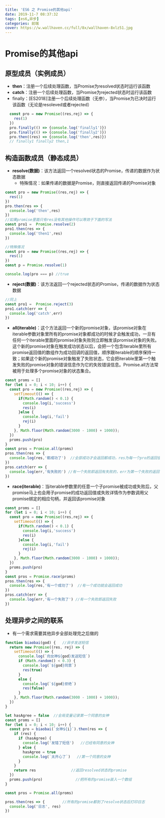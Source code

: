 ```yaml
---
title: 'ES6 之 Promise的其他api'
date: 2019-11-7 08:37:32
tags: [es6,异步]
categories: 前端
cover: https://w.wallhaven.cc/full/8x/wallhaven-8xlz51.jpg
---
```

# Promise的其他api

## 原型成员（实例成员）

- **then**：注册一个后续处理函数，当Promise为resolved状态时运行该函数
- **catch**：注册一个后续处理函数，当Promise为rejected状态时运行该函数
- finally：[ES2018]注册一个后续处理函数（无参），当Promise为已决时运行该函数（无论是resoleved或者rejected）
```js
  const pro = new Promise((res,rej) => {
    res(1)
  })
  pro.finally(() => {console.log('finally1')}) 
  pro.finally(() => {console.log('finally2')})
  pro.then((res) => {console.log('then',res)})
  // finally1 finally2 then,1
```

## 构造函数成员（静态成员）

- **resolve(数据)**：该方法返回一个resolved状态的Promise，传递的数据作为状态数据
  - 特殊情况：如果传递的数据是Promise，则直接返回传递的Promise对象
```js
const pro = new Promise((res,rej) => {
  res(1)
})
pro.then(res => {
  console.log('then',res)
})
//如果promise里面只有res没有其他操作可以等效于下面的写法
const pro1 =  Promise.resolve(2)
pro1.then(res => {
  console.log('then1',res)
})
```
```js
//特殊情况
const pro = new Promise((res,rej) => {
  res(1)
})
const p = Promise.resolve(1)

console.log(pro === p) //true
```

- **reject(数据)**：该方法返回一个rejected状态的Promise，传递的数据作为状态数据
```js
//同上
const pro1 =  Promise.reject(3)
pro1.catch(err => {
  console.log('catch',err)
})

```

- **all(iterable)**：这个方法返回一个新的promise对象，该promise对象在iterable参数对象里所有的promise对象都成功的时候才会触发成功，一旦有任何一个iterable里面的promise对象失败则立即触发该promise对象的失败。这个新的promise对象在触发成功状态以后，会把一个包含iterable里所有promise返回值的数组作为成功回调的返回值，顺序跟iterable的顺序保持一致；如果这个新的promise对象触发了失败状态，它会把iterable里第一个触发失败的promise对象的错误信息作为它的失败错误信息。Promise.all方法常被用于处理多个promise对象的状态集合。
```js
const proms = []
for (let i = 0; i < 10; i++) {
  const pro = new Promise((res,rej) => {
    setTimeout(() => {
      if(Math.random() < 0.1) {
        console.log(i,'success')
        res(i)
      }else {
        console.log(i,'fail')
        rej(i)
      }
    }, Math.floor(Math.random(3000 - 1000) + 1000));
  })    
  proms.push(pro)  
}
const pros = Promise.all(proms)
pros.then(res => {
  console.log(res,'都成功了')  //全部成功才会返回都成功，res为每一个pro的返回值组成的数组。
})
pros.catch(err => {
  console.log(err,'有失败的') //有一个失败即返回有失败的，err为第一个失败的返回值
})
```


- **race(iterable)**：当iterable参数里的任意一个子promise被成功或失败后，父promise马上也会用子promise的成功返回值或失败详情作为参数调用父promise绑定的相应句柄，并返回该promise对象
```js
const proms = []
for (let i = 0; i < 10; i++) {
  const pro = new Promise((res,rej) => {
    setTimeout(() => {
      if(Math.random() < 0.1) {
        console.log(i,'success')
        res(i)
      }else {
        console.log(i,'fail')
        rej(i)
      }
    }, Math.floor(Math.random(3000 - 1000) + 1000));
  })    
  proms.push(pro)  
}
const pros = Promise.race(proms)
pros.then(res => {
  console.log(res,'有一个成功了')  //有一个成功就会返回成功
})
pros.catch(err => {
  console.log(err,'有一个失败了') //有一个失败即返回失败
})
```

## 处理异步之间的联系
- 有一个需求需要其他异步全部处理完之后做的
```js
function biaobai(god) {   //异步发送短信
  return new Promise((res, rej) => {
    setTimeout(() => {
      console.log(`向女神${god}发送短信`)
      if (Math.random() < 0.3) {
        console.log(`${god}同意`)
        res(true)
      }
      else {
        console.log(`${god}拒绝`)
        res(false)
      }
    }, Math.floor(Math.random(3000 - 1000) + 1000));
  })
}

let hasAgree = false  //全局变量记录第一个同意的女神
const proms = []     
for (let i = 0; i < 10; i++) {
  const pro = biaobai(`女神${i}`).then(res => {
    if (res) {
      if (hasAgree) {
        console.log('发错了短信')   //已经有同意的女神
      } else {
        hasAgree = true
        console.log(`太开心了`)   //第一个同意的女神
      }
    }
    return res                //返回resolved状态的promise
  })  
  proms.push(pro)               //把所有的promise装入一个数组
}

const pros = Promise.all(proms)

pros.then(res => {        //所有的promise都到了resolve状态后打印日志
  console.log('日志', res)
})
```